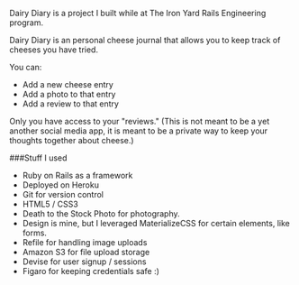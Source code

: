 Dairy Diary is a project I built while at The Iron Yard Rails Engineering program.

Dairy Diary is an personal cheese journal that allows you to keep track of cheeses you have tried.

You can:

* Add a new cheese entry
* Add a photo to that entry
* Add a review to that entry

Only you have access to your "reviews." (This is not meant to be a yet another social media app, it is meant to be a private way to keep your thoughts together about cheese.)

###Stuff I used

* Ruby on Rails as a framework
* Deployed on Heroku
* Git for version control
* HTML5 / CSS3
* Death to the Stock Photo for photography.
* Design is mine, but I leveraged MaterializeCSS for certain elements, like forms.
* Refile for handling image uploads
* Amazon S3 for file upload storage
* Devise for user signup / sessions
* Figaro for keeping credentials safe :)
